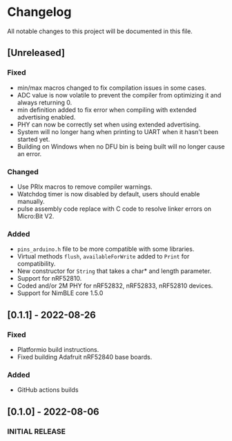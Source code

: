 # Changelog

All notable changes to this project will be documented in this file.

## [Unreleased]

### Fixed
 - min/max macros changed to fix compilation issues in some cases.
 - ADC value is now volatile to prevent the compiler from optimizing it and always returning 0.
 - min definition added to fix error when compiling with extended advertising enabled.
 - PHY can now be correctly set when using extended advertising.
 - System will no longer hang when printing to UART when it hasn't been started yet.
 - Building on Windows when no DFU bin is being built will no longer cause an error.

### Changed
 - Use PRIx macros to remove compiler warnings.
 - Watchdog timer is now disabled by default, users should enable manually.
 - pulse assembly code replace with C code to resolve linker errors on Micro:Bit V2.

### Added
 - `pins_arduino.h` file to be more compatible with some libraries.
 - Virtual methods `flush`, `availableForWrite` added to `Print` for compatibility.
 - New constructor for `String` that takes a char* and length parameter.
 - Support for nRF52810.
 - Coded and/or 2M PHY for nRF52832, nRF52833, nRF52810 devices.
 - Support for NimBLE core 1.5.0

## [0.1.1] - 2022-08-26

### Fixed
 - Platformio build instructions.
 - Fixed building Adafruit nRF52840 base boards.

### Added
 - GitHub actions builds

## [0.1.0] - 2022-08-06

### INITIAL RELEASE
